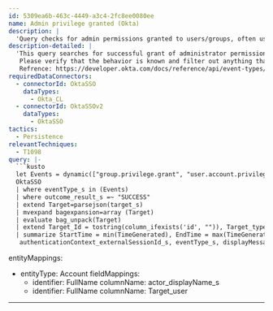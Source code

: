 ```yaml
---
id: 5309ea6b-463c-4449-a3c4-2fc8ee0080ee
name: Admin privilege granted (Okta)
description: |
  'Query checks for admin permissions granted to users/groups, often used by adversaries for access and privilege elevation.'
description-detailed: |
  'This query searches for successful grant of administrator permissions to user/groups. Adversaries often attempt to assign administrator permission to users/group to maintain access as well as to elevate privileges.
   Please verify that the behavior is known and filter out anything that is expected.
   Refrence: https://developer.okta.com/docs/reference/api/event-types/'
requiredDataConnectors:
  - connectorId: OktaSSO
    dataTypes:
      - Okta_CL
  - connectorId: OktaSSOv2
    dataTypes:
      - OktaSSO
tactics:
  - Persistence
relevantTechniques:
  - T1098
query: |-
  ```kusto
  let Events = dynamic(["group.privilege.grant", "user.account.privilege.grant"]);
  OktaSSO
  | where eventType_s in (Events)
  | where outcome_result_s =~ "SUCCESS"
  | extend Target=parsejson(target_s)
  | mvexpand bagexpansion=array (Target)
  | evaluate bag_unpack(Target)
  | extend Target_Id = tostring(column_ifexists('id', "")), Target_type = tostring(column_ifexists('type', "")), Target_user = tostring(column_ifexists('displayName', "")), Target_alternateId = tostring(column_ifexists('alternateId', ""))
  | summarize StartTime = min(TimeGenerated), EndTime = max(TimeGenerated) by actor_id_s, actor_type_s, actor_alternateId_s, actor_displayName_s, Target_alternateId, Target_Id, Target_type, Target_user,column_ifexists('debugContext_debugData_privilegeGranted_s', ""),domain_s,
   authenticationContext_externalSessionId_s, eventType_s, displayMessage_s, transaction_id_s, uuid_g
  ```
entityMappings:
  - entityType: Account
    fieldMappings:
      - identifier: FullName
        columnName: actor_displayName_s
      - identifier: FullName
        columnName: Target_user
---
```


